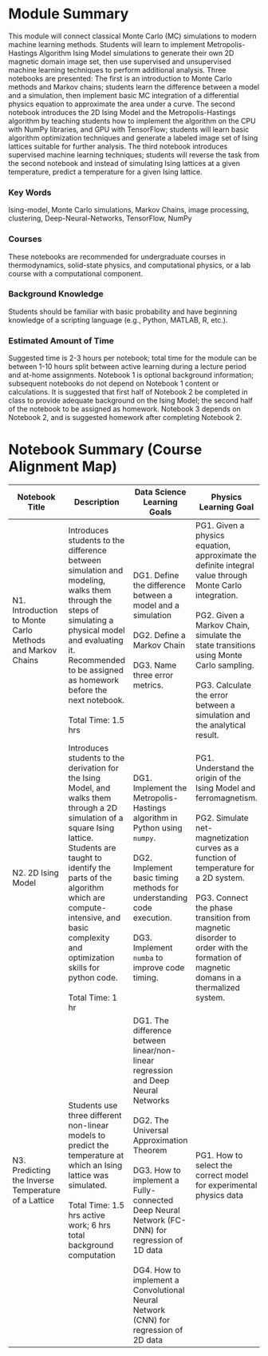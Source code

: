 # Module Summary

This module will connect classical Monte Carlo (MC) simulations to modern machine learning methods. Students will learn to implement Metropolis-Hastings Algorithm Ising Model simulations to generate their own 2D magnetic domain image set, then use supervised and unsupervised machine learning techniques to perform additional analysis.  Three notebooks are presented: The first is an introduction to Monte Carlo methods and Markov chains; students learn the difference between a model and a simulation, then implement basic MC integration of a differential physics equation to approximate the area under a curve.  The second notebook introduces the 2D Ising Model and the Metropolis-Hastings algorithm by teaching students how to implement the algorithm on the CPU with NumPy libraries, and GPU with TensorFlow; students will learn basic algorithm optimization techniques and generate a labeled image set of Ising lattices suitable for further analysis.  The third notebook introduces supervised machine learning techniques; students will reverse the task from the second notebook and instead of simulating Ising lattices at a given temperature, predict a temperature for a given Ising lattice.

### Key Words

Ising-model, Monte Carlo simulations, Markov Chains, image processing, clustering, Deep-Neural-Networks, TensorFlow, NumPy

### Courses
These notebooks are recommended for undergraduate courses in thermodynamics, solid-state physics, and computational physics, or a lab course with a computational component.

### Background Knowledge

Students should be familiar with basic probability and have beginning knowledge of a scripting language (e.g., Python, MATLAB, R, etc.).

### Estimated Amount of Time

Suggested time is 2-3 hours per notebook; total time for the module can be between 1-10 hours split between active learning during a lecture period and at-home assignments.  Notebook 1 is optional background information; subsequent notebooks do not depend on Notebook 1 content or calculations.  It is suggested that first half of Notebook 2 be completed in class to provide adequate background on the Ising Model; the second half of the notebook to be assigned as homework.  Notebook 3 depends on Notebook 2, and is suggested homework after completing Notebook 2.

# Notebook Summary (Course Alignment Map)

|Notebook Title|Description|Data Science Learning Goals|Physics Learning Goal|
|--------------|-----------|---------------------------|---------------------|
|N1. Introduction to Monte Carlo Methods and Markov Chains | Introduces students to the difference between simulation and modeling, walks them through the steps of simulating a physical model and evaluating it.  Recommended to be assigned as homework before the next notebook.<br><br>Total Time: 1.5 hrs| DG1. Define the difference between a model and a simulation<br><br>DG2. Define a Markov Chain<br><br>DG3. Name three error metrics.|PG1. Given a physics equation, approximate the definite integral value through Monte Carlo integration. <br><br>PG2. Given a Markov Chain, simulate the state transitions using Monte Carlo sampling.<br><br>PG3. Calculate the error between a simulation and the analytical result.|
|N2. 2D Ising Model | Introduces students to the derivation for the Ising Model, and walks them through a 2D simulation of a square Ising lattice.  Students are taught to identify the parts of the algorithm which are compute-intensive, and basic complexity and optimization skills for python code. <br><br> Total Time: 1 hr| DG1. Implement the Metropolis-Hastings algorithm in Python using `numpy`.<br><br>DG2. Implement basic timing methods for understanding code execution. <br><br>DG3. Implement `numba` to improve code timing. | PG1. Understand the origin of the Ising Model and ferromagnetism. <br><br>PG2. Simulate net-magnetization curves as a function of temperature for a 2D system.<br><br> PG3. Connect the phase transition from magnetic disorder to order with the formation of magnetic domans in a thermalized system.|
|N3. Predicting the Inverse Temperature of a Lattice|Students use three different non-linear models to predict the temperature at which an Ising lattice was simulated.  <br><br> Total Time: 1.5 hrs active work; 6 hrs total background computation | DG1. The difference between linear/non-linear regression and Deep Neural Networks<br><br>DG2. The Universal Approximation Theorem <br><br>DG3. How to implement a Fully-connected Deep Neural Network (FC-DNN) for regression of 1D data <br><br>DG4. How to implement a Convolutional Neural Network (CNN) for regression of 2D data|PG1. How to select the correct model for experimental physics data<br><br> | 
